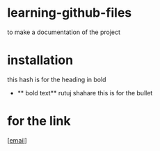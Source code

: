 # learning-github-files
to make a documentation of the project

# installation
this hash is for the heading in bold

* ** bold text** rutuj shahare 
this is for the bullet

# for the link 
[[email](www.gmail.com)]

